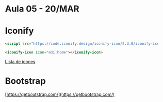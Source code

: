# Aula 05 - 20/MAR

# Iconify

~~~html
<script src="https://code.iconify.design/iconify-icon/2.3.0/iconify-icon.min.js"></script>
~~~

~~~html
<iconify-icon icon="mdi:home"></iconify-icon>
~~~

[Lista de icones](https://icones.js.org/collection/all) 

# Bootstrap

[https://getbootstrap.com/](https://getbootstrap.com/)

